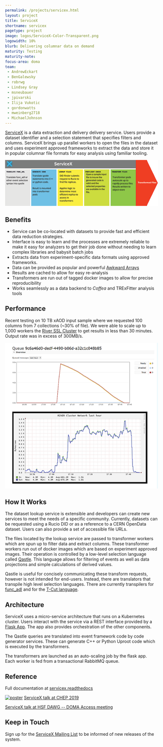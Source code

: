```yaml
---
permalink: /projects/servicex.html
layout: project
title: ServiceX
shortname: servicex
pagetype: project
image: logos/ServiceX-Color-Transparent.png
logowidth: 10%
blurb: Delivering columnar data on demand
maturity: Testing
maturity-note:
focus-area: doma
team:
 - AndrewEckart
 - BenGalewsky
 - robrwg
 - Lindsey Gray
 - msneubauer
 - jpivarski
 - Ilija Vukotic
 - gordonwatts
 - mweinberg2718
 - MichaelJohnson
---
```

[ServiceX](https://github.com/ssl-hep/ServiceX) is a data extraction and
delivery delivery service. Users provide a dataset identifier and a selection
statement that specifies filters and columns. ServiceX brings up parallel
workers to open the files in the dataset and uses experiment approved frameworks
to extract the data and store it in popular columnar file formats for easy
analysis using familiar tooling.

<p align="center">
  <img src="/assets/images/ServiceXWorkflow.png">
</p>

## Benefits
* Service can be co-located with datasets to provide fast and efficient data
reduction strategies.
* Interface is easy to learn and the processes are extremely reliable to make it
easy for analyzers to get their job done without needing to learn complex
libraries and babysit batch jobs
* Extracts data from experiment-specific data formats using approved frameworks.
* Data can be provided as popular and powerful
[Awkward Arrays](/projects/awkward.html)
* Results are cached to allow for easy re-analysis
* Transformers are run out of tagged docker images to allow for precise
reproducibility
* Works seamlessly as a data backend to _Coffea_ and TRExFitter analysis tools


## Performance
Recent testing on 10 TB xAOD input sample where we requested 100 columns from 7
collections (~30% of file). We were able to scale up to 1,000 workers the
[River SSL Cluster](/ssl.html) to get results in less than 30 minutes. Output rate was in
excess of 300MB/s.
<p align="center">
  <img src="/assets/images/ServiceXPerformance.png">
</p>





## How It Works
The dataset lookup service is extensible and developers can create new services
to meet the needs of a specific community. Currently, datasets can be requested
using a Rucio DID or as a reference to a CERN OpenData dataset. Users can also
provide a set of accessible file URLs.

The files located by the lookup service are passed to transformer workers which
are spun up to filter data and extract columns. These transformer workers run
out of docker images which are based on experiment approved images. Their
operation is controlled by a low-level selection language called
[Qastle](https://github.com/iris-hep/qastle). This language allows for filtering
of events as well as data projections and simple calculations of derived values.

Qastle is useful for concisely communicating these transform requests, however
is not intended for end-users. Instead, there are translators that transpile
high level selection languages. There are currently transpilers for
[func_adl](https://github.com/iris-hep/func_adl_servicex) and for the
[T-Cut language](https://github.com/ssl-hep/TCutToQastleWrapper).

## Architecture
ServiceX uses a micro-service architecture that runs on a Kubernetes cluster.
Users interact with the service via a REST interface provided by a
[Flask App](https://github.com/ssl-hep/ServiceX_App). The app also provides
orchestration of the other components.

The Qastle queries are translated into event framework code by code generator
services. These can generate C++ or Python Uproot code which is executed by
the transformers.

The transformers are launched as an auto-scaling job by the flask app. Each
worker is fed from a transactional RabbitMQ queue.

## Reference
Full documentation at [servicex.readthedocs](https://servicex.readthedocs.io/en/latest/)

<a href="https://indico.cern.ch/event/773049/contributions/3474438/attachments/1935769/3207764/BenGalewskyCHEP2019.pdf"><img width="10%" src="/assets/images/BenGalewskyCHEP2019.png" alt="poster" /></a> [ServiceX talk at CHEP 2019](https://indico.cern.ch/event/773049/contributions/3474438/attachments/1935769/3207764/BenGalewskyCHEP2019.pdf)

[ServiceX talk at HSF DAWG -- DOMA Access meeting](https://docs.google.com/presentation/d/1T3FszCMpnkvvdNuoXAUZuX10hHI-hp2m0-cKYABJWmE/edit#slide=id.g6458619ede_0_96)

## Keep in Touch
Sign up for the [ServiceX Mailing List](http://eepurl.com/hwqdED) to be informed
of new releases of the system.
